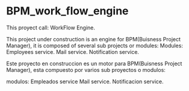 # BPM_work_flow_engine
This proyect call: WorkFlow Engine. 


This project under construction is an engine for BPM(Buisness Project Manager), it is composed of several sub projects or modules:
Modules: 
Employees service.
Mail service.
Notification service.


Este proyecto en construccion es un motor para BPM(Buisness Project Manager), esta compuesto por varios sub proyectos o modulos:

modulos:
Empleados service
Mail service.
Notificacion service.
